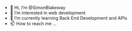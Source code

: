 - 👋 Hi, I’m @SimonBlakeway
- 👀 I’m interested in web development
- 🌱 I’m currently learning Back End Development and APIs
- 📫 How to reach me ...

<!---
SimonBlakeway/SimonBlakeway is a ✨ special ✨ repository because its `README.md` (this file) appears on your GitHub profile.
You can click the Preview link to take a look at your changes.
--->
